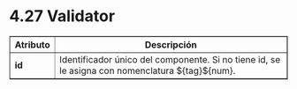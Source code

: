 # 4.27 Validator
<table border="1">
    <thead>
        <tr>
            <th>Atributo</th>
            <th>Descripción</th>
         </tr>
    </thead>
    <tbody>
        <tr>
            <td><strong>id</strong></td>
            <td>Identificador único del componente. Si no tiene id, se le asigna con nomenclatura ${tag}${num}.</td>
        </tr>
    </tbody>
</table>
